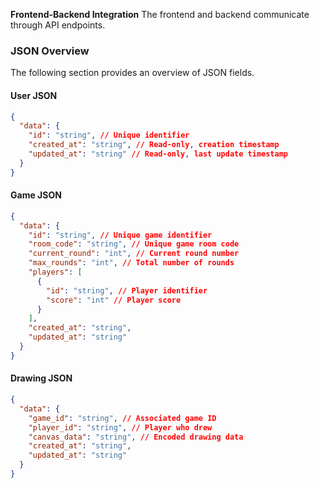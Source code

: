 **Frontend-Backend Integration**
The frontend and backend communicate through API endpoints.

### JSON Overview

The following section provides an overview of JSON fields.

#### **User JSON**

```json
{
  "data": {
    "id": "string", // Unique identifier
    "created_at": "string", // Read-only, creation timestamp
    "updated_at": "string" // Read-only, last update timestamp
  }
}
```

#### **Game JSON**

```json
{
  "data": {
    "id": "string", // Unique game identifier
    "room_code": "string", // Unique game room code
    "current_round": "int", // Current round number
    "max_rounds": "int", // Total number of rounds
    "players": [
      {
        "id": "string", // Player identifier
        "score": "int" // Player score
      }
    ],
    "created_at": "string",
    "updated_at": "string"
  }
}
```

#### **Drawing JSON**

```json
{
  "data": {
    "game_id": "string", // Associated game ID
    "player_id": "string", // Player who drew
    "canvas_data": "string", // Encoded drawing data
    "created_at": "string",
    "updated_at": "string"
  }
}
```
